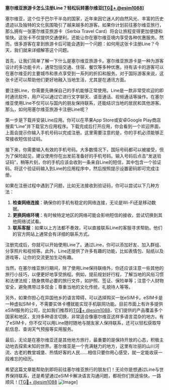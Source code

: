 **塞尔维亚旅游卡怎么注册Line？轻松玩转塞尔维亚[[TG💪+ @esim1088](https://t.me/s/esim1088)]**

塞尔维亚，这个位于巴尔干半岛的国家，近年来因它迷人的自然风光、丰富的历史遗迹以及独特的文化氛围吸引了越来越多的游客。如果你计划前往塞尔维亚旅行，那么拥有一张塞尔维亚旅游卡（Serbia Travel Card）将会让旅程变得更加便捷和愉快。这张卡不仅提供交通便利，还能让你在塞尔维亚境内享受各种优惠服务。然而，很多游客在拿到旅游卡后可能会遇到一个问题：如何用这张卡注册Line？今天，我们就来详细解答这个问题。

首先，让我们简单了解一下什么是塞尔维亚旅游卡。塞尔维亚旅游卡是一种为游客设计的多功能卡片，通常包括交通、住宿、餐饮等多种优惠。持有该卡的游客可以在塞尔维亚的主要城市和景点享受到一系列的折扣和服务。对于国际游客来说，这张卡还可以帮助他们更好地融入当地生活，尤其是在通讯方面。

要注册Line，你需要先确保自己的手机能够正常使用。Line是一款非常受欢迎的即时通讯软件，用户可以通过它进行文字聊天、语音通话、视频通话等操作。在塞尔维亚使用Line不仅可以与国内的朋友保持联系，还能结识当地的居民和其他游客。那么，如何用塞尔维亚旅游卡注册Line呢？

第一步是下载并安装Line应用。你可以在苹果App Store或安卓Google Play商店搜索“Line”并下载官方应用程序。下载完成后打开应用，你会看到一个欢迎界面，上面会提示你输入手机号码以完成注册。这里需要注意的是，你的手机必须能够正常接收短信验证码。

接下来，你需要输入有效的手机号码。大多数情况下，国际号码都可以被接受，但为了保险起见，建议使用你在出发前准备好的手机号码。输入号码后点击“发送验证码”，稍等片刻，你的手机应该会收到一条来自Line的短信，其中包含一个验证码。将这个验证码输入到Line的应用程序中，然后按照提示设置密码即可完成注册。

如果在注册过程中遇到了问题，比如无法接收到验证码，你可以尝试以下几种方法：

1. **检查网络连接**：确保你的手机有稳定的网络连接，无论是Wi-Fi还是移动数据。
2. **更换网络环境**：有时候特定地区的网络可能会影响短信的接收，尝试切换到其他网络试试看。
3. **联系客服**：如果以上方法都不奏效，可以直接联系Line的客服寻求帮助。他们的官方网站上通常会有详细的联系方式。

注册完成后，你就可以开始使用Line了。通过Line，你可以添加好友、加入群组、分享照片和视频等。此外，Line还提供了许多有趣的功能，比如表情包、贴纸以及游戏等，让你的交流更加生动有趣。

当然，在塞尔维亚旅行期间，除了使用Line保持联络外，你还应该注意一些其他的旅行小技巧，以便更好地享受旅程。例如，提前规划好行程，了解当地的风俗习惯和法律法规；随身携带必要的旅行文件，如护照、签证、保险单等；注意个人财物安全，避免携带过多现金；尊重当地的文化传统，礼貌待人等等。

另外，如果你担心在异国他乡的语言障碍，可以选择购买一张eSIM卡。eSIM卡是一种虚拟SIM卡，不需要实体卡槽就能实现手机联网功能。目前市面上有许多提供eSIM服务的公司，比如我们推荐的[TG💪+ @esim1088](https://t.me/s/esim1088)，它们提供的产品覆盖多个国家和地区，支持多种语言切换，非常适合像塞尔维亚这样多语言混杂的地方。有了eSIM卡，你不仅可以用Line随时随地与朋友家人保持联系，还可以轻松获取导航信息、查询天气预报等实用服务。

最后，无论是在塞尔维亚还是其他地方旅行，最重要的是保持开放的心态，积极主动地去探索未知的世界。塞尔维亚是一个充满魅力的地方，这里有壮丽的山川河流、古老的教堂城堡、热情好客的人民……相信只要你用心感受，就一定能收获一段难忘的经历。

希望这篇文章能帮助到即将前往塞尔维亚旅行的朋友们！无论你是想通过Line与世界保持联系，还是希望通过eSIM卡解决语言沟通问题，都祝你们旅途愉快，一路顺风！[[TG💪+ @esim1088](https://t.me/s/esim1088) ![Image](https://i.postimg.cc/4NQfJmqS/Snipaste-2025-05-13-00-14-12.png)]